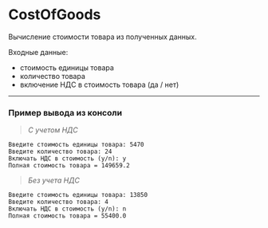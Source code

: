 # CostOfGoods
Вычисление стоимости товара из полученных данных.

Входные данные:
- стоимость единицы товара
- количество товара
- включение НДС в стоимость товара (да / нет)

---
### Пример вывода из консоли 
> *С учетом НДС*
```
Введите стоимость единицы товара: 5470
Введите количество товара: 24
Включать НДС в стоимость (y/n): y
Полная стоимость товара = 149659.2
```
> *Без учета НДС*
```
Введите стоимость единицы товара: 13850
Введите количество товара: 4
Включать НДС в стоимость (y/n): n
Полная стоимость товара = 55400.0
```